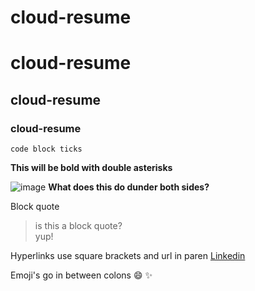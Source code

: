 # cloud-resume
# cloud-resume
## cloud-resume
### cloud-resume

`code block ticks` 

**This will be bold with double asterisks**

![image](/beach.jpeg)
__What does this do dunder both sides?__

Block quote
> is this a block quote? \
> yup!


Hyperlinks use square brackets and url in paren
[Linkedin](https://linkedin.com)

Emoji's go in between colons
:smile: :sparkles:
